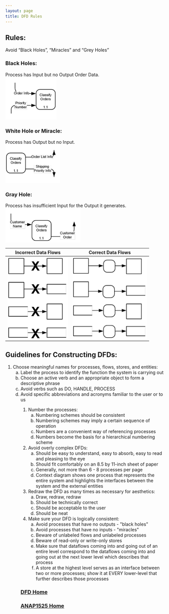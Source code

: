 ```yaml
---
layout: page
title: DFD Rules
---
```


## Rules:
Avoid “Black Holes”, “Miracles” and “Grey Holes”

### Black Holes:
Process has Input but no Output Order Data.<br>
![black-hole](files/black-hole.png)

### White Hole or Miracle:
Process has Output but no Input.<br>
![miracle](files/miracle.png)

### Gray Hole:
Process has insufficient Input for the Output it generates.<br>
![gray-hole](files/gray-hole.png)

**Incorrect Data Flows** | **Correct Data Flows**
-------------------------|-----------------------
![incorrect-data-flows](files/incorrect-data-flows.png) | ![correct-data-flows](files/correct-data-flows.png)

## Guidelines for Constructing DFDs:
1. Choose meaningful names for processes, flows, stores, and entities:<br>
    <ol type="a">
        <li>Label the process to identify the function the system is carrying out</li>
        <li>Choose an active verb and an appropriate object to form a descriptive phrase</li>
        <li>Avoid verbs such as DO, HANDLE, PROCESS</li>
        <li>Avoid specific abbreviations and acronyms familiar to the user or to us</li>
    <ol>
2. Number the processes:<br>
    <ol type="a">
        <li>Numbering schemes should be consistent</li>
        <li>Numbering schemes may imply a certain sequence of operation</li>
        <li>Numbers are a convenient way of referencing processes</li>
        <li>Numbers become the basis for a hierarchical numbering scheme</li>
    </ol>
3. Avoid overly complex DFDs:<br>
    <ol type="a">
        <li>Should be easy to understand, easy to absorb, easy to read and pleasing to the eye</li>
        <li>Should fit comfortably on an 8.5 by 11-inch sheet of paper</li>
        <li>Generally, not more than 6 - 8 processes per page</li>
        <li>Context diagram shows one process that represents the entire system and highlights the interfaces between the system and the external entities</li>
    </ol>
4. Redraw the DFD as many times as necessary for aesthetics:<br>
    <ol type="a">
        <li>Draw, redraw, redraw</li>
        <li>Should be technically correct</li>
        <li>Should be acceptable to the user</li>
        <li>Should be neat</li>
    </ol>
5. Make sure your DFD is logically consistent:<br>
    <ol type="a">
        <li>Avoid processes that have no outputs - "black holes"</li>
        <li>Avoid processes that have no inputs - "miracles"</li>
        <li>Beware of unlabeled flows and unlabeled processes</li>
        <li>Beware of read-only or write-only stores</li>
        <li>Make sure that dataflows coming into and going out of an entire level correspond to the dataflows coming into and going out at the next lower level which describes that process</li>
        <li>A store at the highest level serves as an interface between two or more processes; show it at EVERY lower-level that further describes those processes</li>
    </ol>

### [DFD Home](index.md)
### [ANAP1525 Home](../)